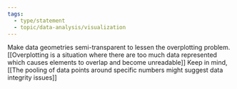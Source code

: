 ```yaml
---
tags:
  - type/statement
  - topic/data-analysis/visualization
---
```


Make data geometries semi-transparent to lessen the overplotting problem. [[Overplotting is a situation where there are too much data represented which causes elements to overlap and become unreadable]] Keep in mind, [[The pooling of data points around specific numbers might suggest data integrity issues]]